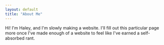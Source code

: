 ```yaml
---
layout: default
title: "About Me"
---
```


Hi! I'm Haley, and I'm slowly making a website. I'll fill out this particular page more once I've made enough of a website to feel like I've earned a self-absorbed rant.
